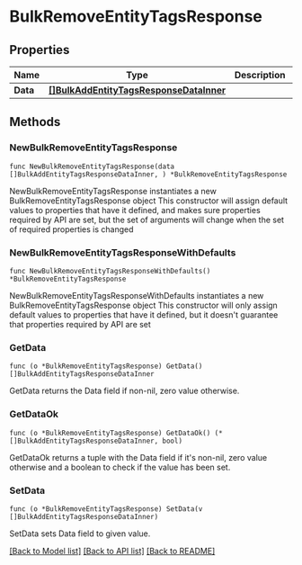 # BulkRemoveEntityTagsResponse

## Properties

Name | Type | Description | Notes
------------ | ------------- | ------------- | -------------
**Data** | [**[]BulkAddEntityTagsResponseDataInner**](BulkAddEntityTagsResponseDataInner.md) |  | 

## Methods

### NewBulkRemoveEntityTagsResponse

`func NewBulkRemoveEntityTagsResponse(data []BulkAddEntityTagsResponseDataInner, ) *BulkRemoveEntityTagsResponse`

NewBulkRemoveEntityTagsResponse instantiates a new BulkRemoveEntityTagsResponse object
This constructor will assign default values to properties that have it defined,
and makes sure properties required by API are set, but the set of arguments
will change when the set of required properties is changed

### NewBulkRemoveEntityTagsResponseWithDefaults

`func NewBulkRemoveEntityTagsResponseWithDefaults() *BulkRemoveEntityTagsResponse`

NewBulkRemoveEntityTagsResponseWithDefaults instantiates a new BulkRemoveEntityTagsResponse object
This constructor will only assign default values to properties that have it defined,
but it doesn't guarantee that properties required by API are set

### GetData

`func (o *BulkRemoveEntityTagsResponse) GetData() []BulkAddEntityTagsResponseDataInner`

GetData returns the Data field if non-nil, zero value otherwise.

### GetDataOk

`func (o *BulkRemoveEntityTagsResponse) GetDataOk() (*[]BulkAddEntityTagsResponseDataInner, bool)`

GetDataOk returns a tuple with the Data field if it's non-nil, zero value otherwise
and a boolean to check if the value has been set.

### SetData

`func (o *BulkRemoveEntityTagsResponse) SetData(v []BulkAddEntityTagsResponseDataInner)`

SetData sets Data field to given value.



[[Back to Model list]](../README.md#documentation-for-models) [[Back to API list]](../README.md#documentation-for-api-endpoints) [[Back to README]](../README.md)


